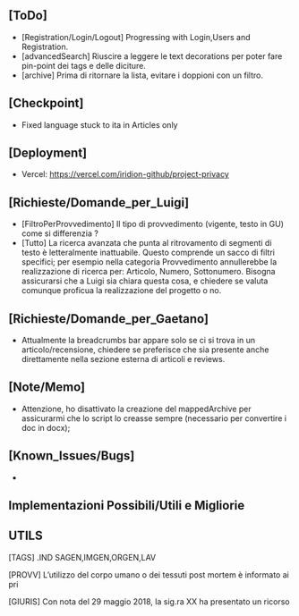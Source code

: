 ## [ToDo]
- [Registration/Login/Logout] Progressing with Login,Users and Registration. 
- [advancedSearch] Riuscire a leggere le text decorations per poter fare pin-point dei tags e delle diciture.
- [archive] Prima di ritornare la lista, evitare i doppioni con un filtro.

## [Checkpoint]
- Fixed language stuck to ita in Articles only
## [Deployment]
- Vercel: https://vercel.com/iridion-github/project-privacy

## [Richieste/Domande_per_Luigi]
- [FiltroPerProvvedimento] Il tipo di provvedimento (vigente, testo in GU) come si differenzia ?
- [Tutto] La ricerca avanzata che punta al ritrovamento di segmenti di testo è letteralmente inattuabile. Questo comprende un sacco di filtri specifici; per esempio nella categoria Provvedimento annullerebbe la realizzazione di ricerca per: Articolo, Numero, Sottonumero. Bisogna assicurarsi che a Luigi sia chiara questa cosa, e chiedere se valuta comunque proficua la realizzazione del progetto o no.

## [Richieste/Domande_per_Gaetano]
- Attualmente la breadcrumbs bar appare solo se ci si trova in un articolo/recensione, chiedere se preferisce che sia presente anche direttamente nella sezione esterna di articoli e reviews.
## [Note/Memo]
- Attenzione, ho disattivato la creazione del mappedArchive per assicurarmi che lo script lo creasse sempre (necessario per convertire i doc in docx);
## [Known_Issues/Bugs]
-
## Implementazioni Possibili/Utili e Migliorie



## UTILS
[TAGS]
.IND SAGEN,IMGEN,ORGEN,LAV

[PROVV]
L’utilizzo del corpo umano o dei tessuti post mortem è informato ai pri

[GIURIS]
Con nota del 29 maggio 2018, la sig.ra XX ha presentato un ricorso